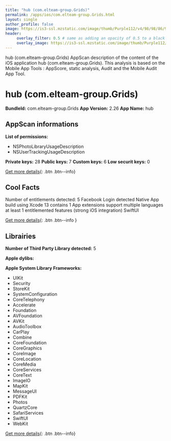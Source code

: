 ```yaml
---
title: "hub (com.elteam-group.Grids)"
permalink: /apps/ios/com.elteam-group.Grids.html
layout: single
author_profile: false
image: https://is3-ssl.mzstatic.com/image/thumb/Purple112/v4/98/98/86/9898867f-d515-fda8-55f3-4878ea6c54a5/AppIcon-1x_U007emarketing-0-5-0-85-220.png/512x512bb.jpg
header: 
     overlay_filter: 0.5 # same as adding an opacity of 0.5 to a black background
     overlay_image: https://is3-ssl.mzstatic.com/image/thumb/Purple112/v4/98/98/86/9898867f-d515-fda8-55f3-4878ea6c54a5/AppIcon-1x_U007emarketing-0-5-0-85-220.png/512x512bb.jpg
---
```

hub (com.elteam-group.Grids) AppScan description of the content of the iOS application hub (com.elteam-group.Grids). This analysis is based on the Mobile App Tools : AppScore, static analysis, Audit and the Mobile Audit App Tool.

# hub (com.elteam-group.Grids)

**BundleId:** com.elteam-group.Grids
**App Version:** 2.26
**App Name:** hub


## AppScan informations 

**List of permissions:** 
- NSPhotoLibraryUsageDescription
- NSUserTrackingUsageDescription
  
  
**Private keys:** 28
**Public keys:** 7
**Custom keys:** 6
**Low securit keys:** 0
  
[Get more details](/pricing.html){: .btn .btn--info}

## Cool Facts

Number of entitlements detected: 5
Facebook Login detected
Native App
build using Xcode 13
contains 1 App extensions
support multiple languages
at least 1 entitlemented features (strong iOS integration)
SwiftUI
  
[Get more details](/pricing.html){: .btn .btn--info }

## Librairies 
**Number of Third Party Library detected:** 5


**Apple dylibs:**


**Apple System Library Frameworks:**
- UIKit
- Security
- StoreKit
- SystemConfiguration
- CoreTelephony
- Accelerate
- Foundation
- AVFoundation
- AVKit
- AudioToolbox
- CarPlay
- Combine
- CoreFoundation
- CoreGraphics
- CoreImage
- CoreLocation
- CoreMedia
- CoreServices
- CoreText
- ImageIO
- MapKit
- MessageUI
- PDFKit
- Photos
- QuartzCore
- SafariServices
- SwiftUI
- WebKit


  
[Get more details](/pricing.html){: .btn .btn--info}

